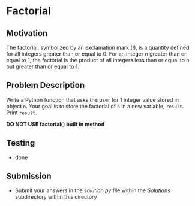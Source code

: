 # Factorial 

## Motivation
The factorial, symbolized by an exclamation mark (!), is a quantity defined for all integers greater than or equal to 0. For an integer n greater than or equal to 1, the factorial is the product of all integers less than or equal to n but greater than or equal to 1.

## Problem Description
Write a Python function that asks the user for 1 integer value stored in object `n`.
Your goal is to store the factorial of `n` in a new variable, `result`.
Print `result`. 

**DO NOT USE factorial() built in method**

## Testing
* done

## Submission
* Submit your answers in the *solution.py* file within the *Solutions* subdirectory within this directory
